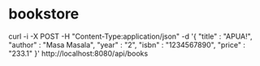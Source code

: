 # bookstore
curl -i -X POST -H "Content-Type:application/json" -d '{ "title" : "APUA!", "author" : "Masa Masala", "year" : "2", "isbn" : "1234567890", "price" : "233.1"  }' http://localhost:8080/api/books
